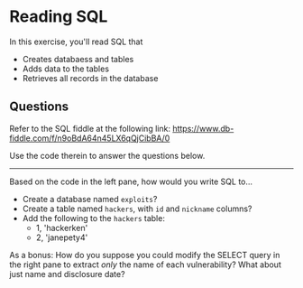 # Reading SQL

In this exercise, you'll read SQL that
- Creates databaess and tables
- Adds data to the tables
- Retrieves all records in the database

## Questions

Refer to the SQL fiddle at the following link: <https://www.db-fiddle.com/f/n9oBdA64n45LX6qQjCibBA/0>

Use the code therein to answer the questions below.

---

Based on the code in the left pane, how would you write SQL to...
- Create a database named `exploits`?
- Create a table named `hackers`, with `id` and `nickname` columns?
- Add the following to the `hackers` table:
  - 1, 'hackerken'
  - 2, 'janepety4'

As a bonus: How do you suppose you could modify the SELECT query in the right pane to extract _only_ the name of each vulnerability? What about just name and disclosure date?